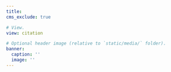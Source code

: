 ```yaml
---
title:
cms_exclude: true

# View.
view: citation

# Optional header image (relative to `static/media/` folder).
banner:
  caption: ''
  image: ''
---
```

